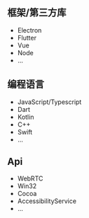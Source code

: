 ## 框架/第三方库

- Electron
- Flutter
- Vue
- Node
- ...

## 编程语言

- JavaScript/Typescript
- Dart
- Kotlin
- C++
- Swift
- ...

## Api

- WebRTC
- Win32
- Cocoa
- AccessibilityService
- ...
